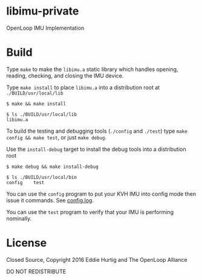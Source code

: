 # libimu-private

OpenLoop IMU Implementation


# Build

Type `make` to make the `libimu.a` static library which handles opening, reading, checking, and closing the IMU device.

Type `make install` to place `libimu.a` into a distribution root at `./BUILD/usr/local/lib`
```
$ make && make install

$ ls ./BUILD/usr/local/lib
libimu.a
```

To build the testing and debugging tools (`./config` and `./test`) type `make config && make test`, or just `make debug`.

Use the `install-debug` target to install the debug tools into a distribution root

```
$ make debug && make install-debug

$ ls ./BUILD/usr/local/bin
config    test
```

You can use the `config` program to put your KVH IMU into config mode then issue it commands.  See [config.log](config.log).

You can use the `test` program to verify that your IMU is performing nominally.

# License

Closed Source, Copyright 2016 Eddie Hurtig and The OpenLoop Alliance

DO NOT REDISTRIBUTE
